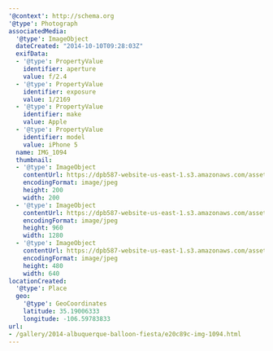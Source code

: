 ```yaml
---
'@context': http://schema.org
'@type': Photograph
associatedMedia:
  '@type': ImageObject
  dateCreated: "2014-10-10T09:28:03Z"
  exifData:
  - '@type': PropertyValue
    identifier: aperture
    value: f/2.4
  - '@type': PropertyValue
    identifier: exposure
    value: 1/2169
  - '@type': PropertyValue
    identifier: make
    value: Apple
  - '@type': PropertyValue
    identifier: model
    value: iPhone 5
  name: IMG_1094
  thumbnail:
  - '@type': ImageObject
    contentUrl: https://dpb587-website-us-east-1.s3.amazonaws.com/asset/gallery/2014-albuquerque-balloon-fiesta/e20c89c-img-1094~200x200.jpg
    encodingFormat: image/jpeg
    height: 200
    width: 200
  - '@type': ImageObject
    contentUrl: https://dpb587-website-us-east-1.s3.amazonaws.com/asset/gallery/2014-albuquerque-balloon-fiesta/e20c89c-img-1094~1280.jpg
    encodingFormat: image/jpeg
    height: 960
    width: 1280
  - '@type': ImageObject
    contentUrl: https://dpb587-website-us-east-1.s3.amazonaws.com/asset/gallery/2014-albuquerque-balloon-fiesta/e20c89c-img-1094~640w.jpg
    encodingFormat: image/jpeg
    height: 480
    width: 640
locationCreated:
  '@type': Place
  geo:
    '@type': GeoCoordinates
    latitude: 35.19006333
    longitude: -106.59783833
url:
- /gallery/2014-albuquerque-balloon-fiesta/e20c89c-img-1094.html
---
```

